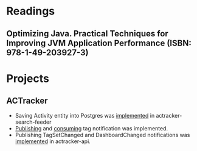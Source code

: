 # Readings

## Optimizing Java. Practical Techniques for Improving JVM Application Performance (ISBN: 978-1-49-203927-3)

# Projects

## ACTracker

- Saving Activity entity into Postgres was [implemented](https://github.com/marcinciapa/actracker-search-feeder/pull/21)
  in actracker-search-feeder
- [Publishing](https://github.com/marcinciapa/actracker-api/pull/106)
  and [consuming](https://github.com/marcinciapa/actracker-search-feeder/pull/22) tag notification was implemented.
- Publishing TagSetChanged and DashboardChanged notifications
  was [implemented](https://github.com/marcinciapa/actracker-api/pull/107) in actracker-api.